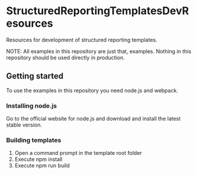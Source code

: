# StructuredReportingTemplatesDevResources
Resources for development of structured reporting templates.

NOTE: All examples in this repository are just that, examples. Nothing in this repository should be used directly in production.

## Getting started
To use the examples in this repository you need node.js and webpack.

### Installing node.js
Go to the official website for node.js and download and install the latest stable version.

### Building templates
1. Open a command prompt in the template root folder
2. Execute npm install
3. Execute npm run build
